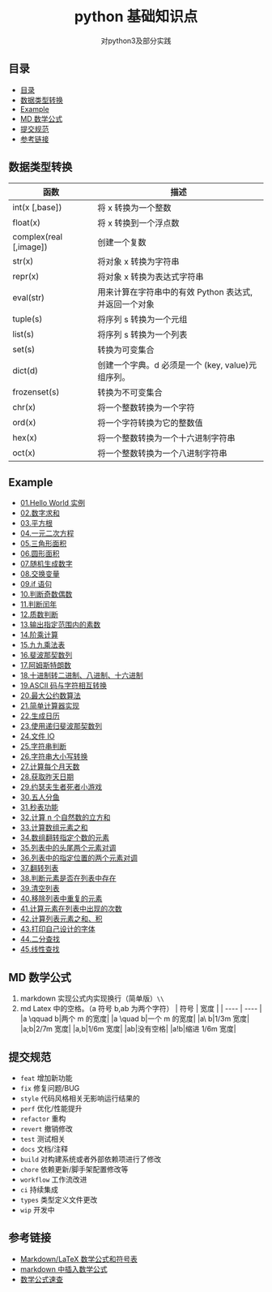 <div align="center">
  <h1>python 基础知识点</h1>
  <p>对python3及部分实践</p>
</div>

## 目录

- [目录](#目录)
- [数据类型转换](#数据类型转换)
- [Example](#example)
- [MD 数学公式](#md-数学公式)
- [提交规范](#提交规范)
- [参考链接](#参考链接)

## 数据类型转换

| 函数                   | 描述                                                  |
| ---------------------- | ----------------------------------------------------- |
| int(x [,base])         | 将 x 转换为一个整数                                   |
| float(x)               | 将 x 转换到一个浮点数                                 |
| complex(real [,image]) | 创建一个复数                                          |
| str(x)                 | 将对象 x 转换为字符串                                 |
| repr(x)                | 将对象 x 转换为表达式字符串                           |
| eval(str)              | 用来计算在字符串中的有效 Python 表达式,并返回一个对象 |
| tuple(s)               | 将序列 s 转换为一个元组                               |
| list(s)                | 将序列 s 转换为一个列表                               |
| set(s)                 | 转换为可变集合                                        |
| dict(d)                | 创建一个字典。d 必须是一个 (key, value)元组序列。     |
| frozenset(s)           | 转换为不可变集合                                      |
| chr(x)                 | 将一个整数转换为一个字符                              |
| ord(x)                 | 将一个字符转换为它的整数值                            |
| hex(x)                 | 将一个整数转换为一个十六进制字符串                    |
| oct(x)                 | 将一个整数转换为一个八进制字符串                      |

## Example

- [01.Hello World 实例](./examples/hello_world.py)
- [02.数字求和](./examples/sum.py)
- [03.平方根](./examples/square_root.py)
- [04.一元二次方程](./examples/quadratic_equation.py)
- [05.三角形面积](./examples/triangle_area.py)
- [06.圆形面积](./examples/circular_area.py)
- [07.随机生成数字](./examples/random_number.py)
- [08.交换变量](./examples/swap_variables.py)
- [09.if 语句](./examples/if_example.py)
- [10.判断奇数偶数](./examples/odd_even.py)
- [11.判断闰年](./examples/leap_year.py)
- [12.质数判断](./examples/prime_number.py)
- [13.输出指定范围内的素数](./examples/prime_number_intervals.py)
- [14.阶乘计算](./examples/factorial.py)
- [15.九九乘法表](./examples/99_table.py)
- [16.斐波那契数列](./examples/fibonacci_sequence.py)
- [17.阿姆斯特朗数](./examples/armstrong_number.py)
- [18.十进制转二进制、八进制、十六进制](./examples/base_conversion.py)
- [19.ASCII 码与字符相互转换](./examples/ascii_character.py)
- [20.最大公约数算法](./examples/hcf.py)
- [21.简单计算器实现](./examples/calculator.py)
- [22.生成日历](./examples/calendar_sample.py)
- [23.使用递归斐波那契数列](./examples/fibonacci_recursion.py)
- [24.文件 IO](./examples/file_io.py)
- [25.字符串判断](./examples/check_string.py)
- [26.字符串大小写转换](./examples/upper_lower.py)
- [27.计算每个月天数](./examples/month_days.py)
- [28.获取昨天日期](./examples/get_yesterday.py)
- [29.约瑟夫生者死者小游戏](./examples/joseph_life_dead_game.py)
- [30.五人分鱼](./examples/five_fish.py)
- [31.秒表功能](./examples/simple_stop_watch.py)
- [32.计算 n 个自然数的立方和](./examples/cube_sum.py)
- [33.计算数组元素之和](./examples/sum_array.py)
- [34.数组翻转指定个数的元素](./examples/array_rotation.py)
- [35.列表中的头尾两个元素对调](./examples/list_interchange.py)
- [36.列表中的指定位置的两个元素对调](./examples/list_swap_two_elements.py)
- [37.翻转列表](./examples/reversing_list.py)
- [38.判断元素是否在列表中存在](./examples/check_element_exists_in_list.py)
- [39.清空列表](./examples/clear_list.py)
- [40.移除列表中重复的元素](./examples/remove_duplicate_from_list.py)
- [41.计算元素在列表中出现的次数](./examples/count_occurrences_element_list.py)
- [42.计算列表元素之和、积](./examples/sum_list.py)
- [43.打印自己设计的字体](./examples/your_font.py)
- [44.二分查找](./examples/binary_search.py)
- [45.线性查找](./examples/linear_search.py)

## MD 数学公式

1. markdown 实现公式内实现换行（简单版）`\\`
2. md Latex 中的空格。（a 符号 b,ab 为两个字符）
   | 符号 | 宽度 |
   | ---- | ---- |
   |a \qquad b|两个 m 的宽度|
   |a \quad b|一个 m 的宽度|
   |a\ b|1/3m 宽度|
   |a\;b|2/7m 宽度|
   |a\,b|1/6m 宽度|
   |ab|没有空格|
   |a\!b|缩进 1/6m 宽度|

## 提交规范

- `feat` 增加新功能
- `fix` 修复问题/BUG
- `style` 代码风格相关无影响运行结果的
- `perf` 优化/性能提升
- `refactor` 重构
- `revert` 撤销修改
- `test` 测试相关
- `docs` 文档/注释
- `build` 对构建系统或者外部依赖项进行了修改
- `chore` 依赖更新/脚手架配置修改等
- `workflow` 工作流改进
- `ci` 持续集成
- `types` 类型定义文件更改
- `wip` 开发中

## 参考链接

- [Markdown/LaTeX 数学公式和符号表](https://zhuanlan.zhihu.com/p/450465546)
- [markdown 中插入数学公式](https://blog.csdn.net/LeonSUST/article/details/84204723)
- [数学公式速查](https://blog.csdn.net/jyfu2_12/article/details/79207643)

